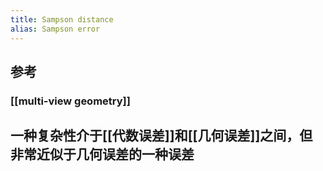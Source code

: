 ```yaml
---
title: Sampson distance
alias: Sampson error
---
```


## 参考
### [[multi-view geometry]]
## 一种复杂性介于[[代数误差]]和[[几何误差]]之间，但非常近似于几何误差的一种误差
###